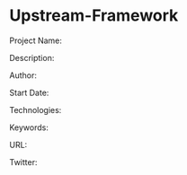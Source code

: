 # Upstream-Framework

Project Name: <insert project name>
  
  Description: <insert description>
  
  Author: <insert author name>
  
  Start Date: <insert start date>

  Technologies: <insert technologies here>

  Keywords: <insert keywords here>

  URL: <insert url here>

  Twitter: <insert twitter here>
